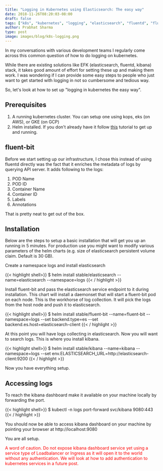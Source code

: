 ```yaml
---
title: "Logging in Kubernetes using Elasticsearch: The easy way"
date: 2018-11-26T08:20:03-08:00
draft: false
tags: ["k8s", "kubernetes", "logging", "elasticsearch", "fluentd", "fluent-bit",]
author: Prabhat Sharma
type: post
image: images/blog/k8s-logging.png
---
```


In my conversations with various development teams I regularly come across this common question of how to do logging on kubernetes.

While there are existing solutions like EFK (elasticsearch, fluentd, kibana) stack, it takes good amount of effort for setting these up and making them work. I was wondering if I can provide some easy steps to people who just want to get started with logging in not so cumbersome and tedious way. 

So, let's look at how to set up "logging in kubernetes the easy way".

## Prerequisites

1. A running kubernetes cluster. You can setup one using kops, eks (on AWS), or GKE (on GCP)
1. Helm installed. If you don't already have it follow [this](/blog/helm-tutorial-the-package-manager-for-kubernetes-part-1/) tutorial to get up and running.

## fluent-bit

Before we start setting up our infrastructure, I chose this instead of using fluentd directly was the fact that it enriches the metadata of logs by querying API server. It adds following to the logs:

1. POD Name
1. POD ID
1. Container Name
1. Container ID
1. Labels
1. Annotations

That is pretty neat to get out of the box.

## Installation

Below are the steps to setup a basic installation that will get you up an running in 5 minutes. For production use you might want to modify various parameters of the helm charts (e.g. size of elasticsearch persistent volume claim. Default is 30 GB).


Create a namespace logs and install elasticsearch

{{< highlight shell>}}
$ helm install stable/elasticsearch --name=elasticsearch --namespace=logs
{{< / highlight >}}

Install fluent-bit and pass the elasticsearch service endpoint to it during installation. This chart will install a daemonset that will start a fluent-bit pod on each node. This is the workhorse of log collection. It will pick the logs from the host node and push it to elasticsearch.

{{< highlight shell>}}
$ helm install stable/fluent-bit --name=fluent-bit --namespace=logs --set backend.type=es --set backend.es.host=elasticsearch-client
{{< / highlight >}}

At this point you will have logs collecting in elasticsearch. Now you will want to search logs. This is where you install kibana.

{{< highlight shell>}}
$ helm install stable/kibana --name=kibana --namespace=logs --set env.ELASTICSEARCH_URL=http://elasticsearch-client:9200
{{< / highlight >}}

Now you have everything setup. 

## Accessing logs

To reach the kibana dashboard make it available on your machine locally by forwarding the port.

{{< highlight shell>}}
$ kubectl -n logs port-forward svc/kibana 9080:443
{{< / highlight >}}

You should now be able to access kibana dashboard on your machine by pointing your browser at http://localhost:9080

You are all setup.

<p style="color:red;">
A word of caution. Do not expose kibana dashboard service yet using a service type of Loadbalancer or Ingress as it will open it to the world without any authentication. We will look at how to add authentication to kubernetes services in a future post.
</p>

